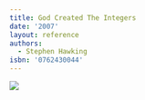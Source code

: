 ```yaml
---
title: God Created The Integers
date: '2007'
layout: reference
authors:
  - Stephen Hawking
isbn: '0762430044'
---
```

![](/media/books/hawking.jpg)
